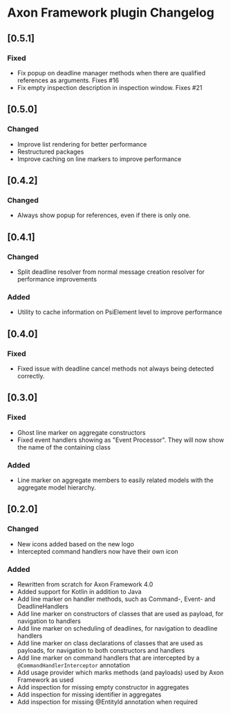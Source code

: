 <!-- Keep a Changelog guide -> https://keepachangelog.com -->

# Axon Framework plugin Changelog

## [0.5.1]

### Fixed

- Fix popup on deadline manager methods when there are qualified references as arguments. Fixes #16
- Fix empty inspection description in inspection window. Fixes #21

## [0.5.0]

### Changed

- Improve list rendering for better performance
- Restructured packages
- Improve caching on line markers to improve performance

## [0.4.2]

### Changed

- Always show popup for references, even if there is only one.

## [0.4.1]

### Changed

- Split deadline resolver from normal message creation resolver for performance improvements

### Added

- Utility to cache information on PsiElement level to improve performance

## [0.4.0]

### Fixed

- Fixed issue with deadline cancel methods not always being detected correctly.

## [0.3.0]

### Fixed

- Ghost line marker on aggregate constructors
- Fixed event handlers showing as "Event Processor". They will now show the name of the containing class

### Added

- Line marker on aggregate members to easily related models with the aggregate model hierarchy.

## [0.2.0]

### Changed

- New icons added based on the new logo
- Intercepted command handlers now have their own icon

### Added

- Rewritten from scratch for Axon Framework 4.0
- Added support for Kotlin in addition to Java
- Add line marker on handler methods, such as Command-, Event- and DeadlineHandlers
- Add line marker on constructors of classes that are used as payload, for navigation to handlers
- Add line marker on scheduling of deadlines, for navigation to deadline handlers
- Add line marker on class declarations of classes that are used as payloads, for navigation to both constructors and handlers
- Add line marker on command handlers that are intercepted by a `@CommandHandlerInterceptor` annotation
- Add usage provider which marks methods (and payloads) used by Axon Framework as used
- Add inspection for missing empty constructor in aggregates
- Add inspection for missing identifier in aggregates
- Add inspection for missing @EntityId annotation when required

